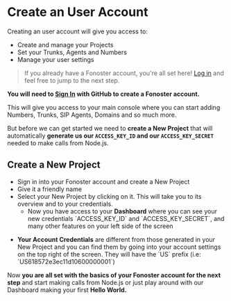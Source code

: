 # Create an User Account

Creating an user account will give you access to: 

- Create and manage your Projects
- Set your Trunks, Agents and Numbers
- Manage your user settings

> If you already have a Fonoster account, you're all set here! [Log in](https://console.fonoster.io) and feel free to jump to the next step.

**You will need to [Sign In](https://console.fonoster.io) with GitHub to create a Fonoster account.**

This will give you access to your main console where you can start adding Numbers, Trunks, SIP Agents, Domains and so much more. 

But before we can get started we need to **create a New Project** that will automatically **generate us our `ACCESS_KEY_ID` and our `ACCESS_KEY_SECRET`** needed to make calls from Node.js.

## Create a New Project

<ul>
  <li>Sign in into your Fonoster account and create a New Project</li>
  <li>Give it a friendly name</li>
  <li>Select your New Project by clicking on it. This will take you to its overview and to your credentials.
    <ul>
      <li>Now you have access to your <strong>Dashboard</strong> where you can see your new credentials `ACCESS_KEY_ID` and `ACCESS_KEY_SECRET`, and many other features on your left side of the screen </li>
    </ul>
    </ul>
    <ul>
      <li> <strong>Your Account Credentials</strong> are different from those generated in your New Project and you can find them by going into your account settings on the top right of the screen. They will have the `US` prefix (i.e: `US618572e3ec11d10600000001`) </li>
</ul>

Now **you are all set with the basics of your Fonoster account for the next step** and start making calls from Node.js or just play around with our Dashboard making your first **Hello World.**


